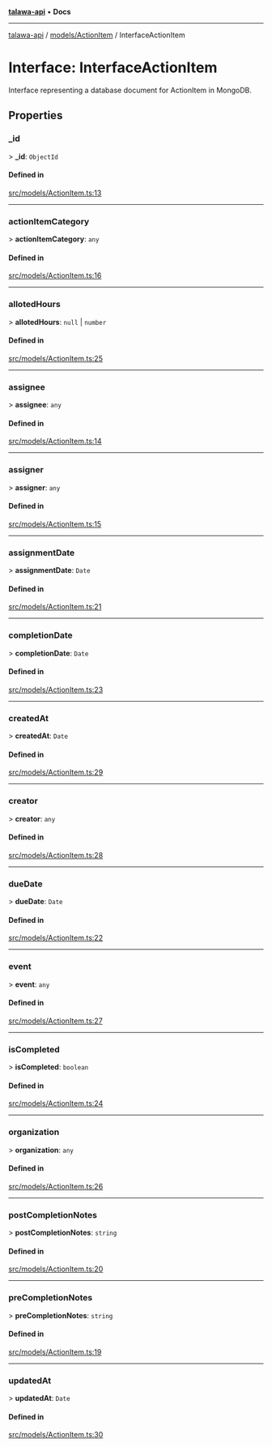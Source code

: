 [**talawa-api**](../../../README.md) • **Docs**

***

[talawa-api](../../../modules.md) / [models/ActionItem](../README.md) / InterfaceActionItem

# Interface: InterfaceActionItem

Interface representing a database document for ActionItem in MongoDB.

## Properties

### \_id

\> **\_id**: `ObjectId`

#### Defined in

[src/models/ActionItem.ts:13](https://github.com/PalisadoesFoundation/talawa-api/blob/5e38dbf44e47f2fc703410fad29ab5c8f7f26c77/src/models/ActionItem.ts#L13)

***

### actionItemCategory

\> **actionItemCategory**: `any`

#### Defined in

[src/models/ActionItem.ts:16](https://github.com/PalisadoesFoundation/talawa-api/blob/5e38dbf44e47f2fc703410fad29ab5c8f7f26c77/src/models/ActionItem.ts#L16)

***

### allotedHours

\> **allotedHours**: `null` \| `number`

#### Defined in

[src/models/ActionItem.ts:25](https://github.com/PalisadoesFoundation/talawa-api/blob/5e38dbf44e47f2fc703410fad29ab5c8f7f26c77/src/models/ActionItem.ts#L25)

***

### assignee

\> **assignee**: `any`

#### Defined in

[src/models/ActionItem.ts:14](https://github.com/PalisadoesFoundation/talawa-api/blob/5e38dbf44e47f2fc703410fad29ab5c8f7f26c77/src/models/ActionItem.ts#L14)

***

### assigner

\> **assigner**: `any`

#### Defined in

[src/models/ActionItem.ts:15](https://github.com/PalisadoesFoundation/talawa-api/blob/5e38dbf44e47f2fc703410fad29ab5c8f7f26c77/src/models/ActionItem.ts#L15)

***

### assignmentDate

\> **assignmentDate**: `Date`

#### Defined in

[src/models/ActionItem.ts:21](https://github.com/PalisadoesFoundation/talawa-api/blob/5e38dbf44e47f2fc703410fad29ab5c8f7f26c77/src/models/ActionItem.ts#L21)

***

### completionDate

\> **completionDate**: `Date`

#### Defined in

[src/models/ActionItem.ts:23](https://github.com/PalisadoesFoundation/talawa-api/blob/5e38dbf44e47f2fc703410fad29ab5c8f7f26c77/src/models/ActionItem.ts#L23)

***

### createdAt

\> **createdAt**: `Date`

#### Defined in

[src/models/ActionItem.ts:29](https://github.com/PalisadoesFoundation/talawa-api/blob/5e38dbf44e47f2fc703410fad29ab5c8f7f26c77/src/models/ActionItem.ts#L29)

***

### creator

\> **creator**: `any`

#### Defined in

[src/models/ActionItem.ts:28](https://github.com/PalisadoesFoundation/talawa-api/blob/5e38dbf44e47f2fc703410fad29ab5c8f7f26c77/src/models/ActionItem.ts#L28)

***

### dueDate

\> **dueDate**: `Date`

#### Defined in

[src/models/ActionItem.ts:22](https://github.com/PalisadoesFoundation/talawa-api/blob/5e38dbf44e47f2fc703410fad29ab5c8f7f26c77/src/models/ActionItem.ts#L22)

***

### event

\> **event**: `any`

#### Defined in

[src/models/ActionItem.ts:27](https://github.com/PalisadoesFoundation/talawa-api/blob/5e38dbf44e47f2fc703410fad29ab5c8f7f26c77/src/models/ActionItem.ts#L27)

***

### isCompleted

\> **isCompleted**: `boolean`

#### Defined in

[src/models/ActionItem.ts:24](https://github.com/PalisadoesFoundation/talawa-api/blob/5e38dbf44e47f2fc703410fad29ab5c8f7f26c77/src/models/ActionItem.ts#L24)

***

### organization

\> **organization**: `any`

#### Defined in

[src/models/ActionItem.ts:26](https://github.com/PalisadoesFoundation/talawa-api/blob/5e38dbf44e47f2fc703410fad29ab5c8f7f26c77/src/models/ActionItem.ts#L26)

***

### postCompletionNotes

\> **postCompletionNotes**: `string`

#### Defined in

[src/models/ActionItem.ts:20](https://github.com/PalisadoesFoundation/talawa-api/blob/5e38dbf44e47f2fc703410fad29ab5c8f7f26c77/src/models/ActionItem.ts#L20)

***

### preCompletionNotes

\> **preCompletionNotes**: `string`

#### Defined in

[src/models/ActionItem.ts:19](https://github.com/PalisadoesFoundation/talawa-api/blob/5e38dbf44e47f2fc703410fad29ab5c8f7f26c77/src/models/ActionItem.ts#L19)

***

### updatedAt

\> **updatedAt**: `Date`

#### Defined in

[src/models/ActionItem.ts:30](https://github.com/PalisadoesFoundation/talawa-api/blob/5e38dbf44e47f2fc703410fad29ab5c8f7f26c77/src/models/ActionItem.ts#L30)

